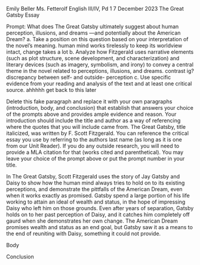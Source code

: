 Emily Beller
Ms. Fetterolf
English III/IV, Pd 1
7 December 2023
The Great Gatsby Essay

Prompt: What does The Great Gatsby ultimately suggest about human perception, illusions, and dreams —and potentially about the American Dream? 
a. Take a position on this question based on your interpretation of the novel’s meaning. 
  human mind works tirelessly to keep its worldview intact, change takes a lot
b. Analyze how Fitzgerald uses narrative elements (such as plot structure, scene development, and characterization) and literary devices (such as imagery, symbolism, and irony) to convey a central theme in the novel related to perceptions, illusions, and dreams. 
  contrast ig? discrepancy between self- and outside- perception
c. Use specific evidence from your reading and analysis of the text and at least one critical source.
  ahhhhh get back to this later

Delete this fake paragraph and replace it with your own paragraphs (introduction, body, and conclusion) that establish that answers your choice of the prompts above and provides ample evidence and reason. Your introduction should include the title and author as a way of referencing where the quotes that you will include came from. The Great Gatsby, title italicized, was written by F. Scott Fitzgerald. You can reference the critical essay you use by referring to the authors last name (as long as it is one from our Unit Reader). If you do any outside research, you will need to provide a MLA citation for that (works cited and parenthetical). You may leave your choice of the prompt above or put the prompt number in your title.

In The Great Gatsby, Scott Fitzgerald uses the story of Jay Gatsby and Daisy to show how the human mind always tries to hold on to its existing perceptions, and demonstrate the pittfalls of the American Dream, even when it works exactly as promised. Gatsby spend a large portion of his life working to attain an ideal of wealth and status, in the hope of impressing Daisy who left him on those grounds. Even after years of separation, Gatsby  holds on to her past perception of Daisy, and it catches him completely off gaurd when she demonstrates her own change. The American Dream promises wealth and status as an end goal, but Gatsby saw it as a means to the end of reuniting with Daisy, something it could not provide. 

Body

Conclusion
